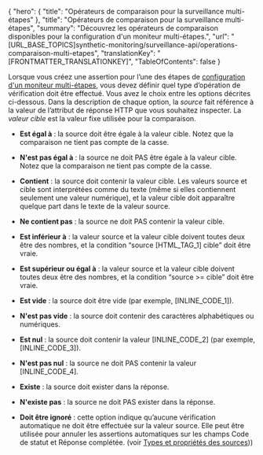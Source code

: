 {
  "hero": {
    "title": "Opérateurs de comparaison pour la surveillance multi-étapes"
  },
  "title": "Opérateurs de comparaison pour la surveillance multi-étapes",
  "summary": "Découvrez les opérateurs de comparaison disponibles pour la configuration d'un moniteur multi-étapes.",
  "url": "[URL_BASE_TOPICS]synthetic-monitoring/surveillance-api/operations-comparaison-multi-etapes",
  "translationKey": "[FRONTMATTER_TRANSLATIONKEY]",
  "TableOfContents": false
}

Lorsque vous créez une assertion pour l’une des étapes de [configuration d'un moniteur multi-étapes]([LINK_URL_1]), vous devez définir quel type d’opération de vérification doit être effectué. Vous avez le choix entre les options décrites ci-dessous. Dans la description de chaque option, la *source* fait référence à la valeur de l’attribut de réponse HTTP que vous souhaitez inspecter. La *valeur cible* est la valeur fixe utilisée pour la comparaison.

- **Est égal à** : la source doit être égale à la valeur cible. Notez que la comparaison ne tient pas compte de la casse.

- **N'est pas égal à** : la source ne doit PAS être égale à la valeur cible. Notez que la comparaison ne tient pas compte de la casse.

- **Contient** : la source doit contenir la valeur cible. Les valeurs source et cible sont interprétées comme du texte (même si elles contiennent seulement une valeur numérique), et la valeur cible doit apparaître quelque part dans le texte de la valeur source.

- **Ne contient pas** : la source ne doit PAS contenir la valeur cible.

- **Est inférieur à** : la valeur source et la valeur cible doivent toutes deux être des nombres, et la condition “source [HTML_TAG_1] cible” doit être vraie.

- **Est supérieur ou égal à** : la valeur source et la valeur cible doivent toutes deux être des nombres, et la condition “source >= cible” doit être vraie.

- **Est vide** : la source doit être vide (par exemple, [INLINE_CODE_1]).

- **N'est pas vide** : la source doit contenir des caractères alphabétiques ou numériques.

- **Est nul** : la source doit contenir la valeur [INLINE_CODE_2] (par exemple, [INLINE_CODE_3]).

- **N'est pas nul** : la source ne doit PAS contenir la valeur [INLINE_CODE_4].

- **Existe** : la source doit exister dans la réponse.

- **N'existe pas** : la source ne doit PAS exister dans la réponse.

- **Doit être ignoré** : cette option indique qu’aucune vérification automatique ne doit être effectuée sur la valeur source. Elle peut être utilisée pour annuler les assertions automatiques sur les champs Code de statut et Réponse complétée. (voir [Types et propriétés des sources]([LINK_URL_2])))
